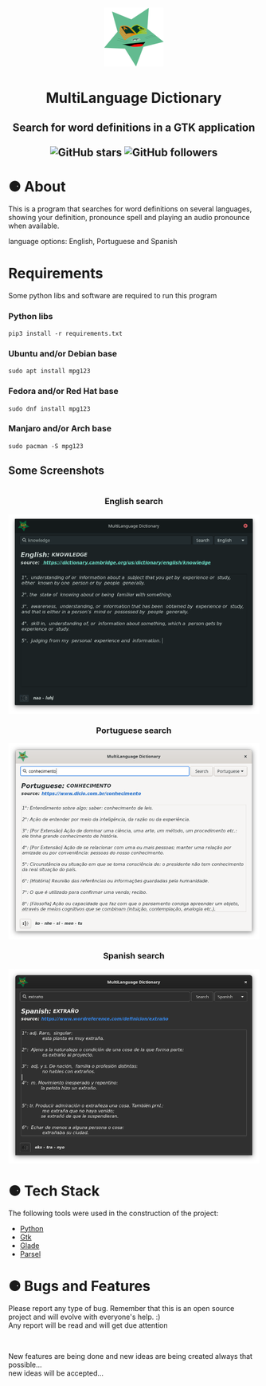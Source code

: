 <h1 align="center">
  <img alt="icon" src="./media/window_icon_120-118.png">
</h1>
<h1 align="center">MultiLanguage Dictionary</h1>
<h2 align="center" >
Search for word definitions in a GTK application <br><br>
    <img alt="GitHub stars" src="https://img.shields.io/github/stars/PabloEmidio/MultiLanguage-Dictionay?style=social">
    <img alt="GitHub followers" src="https://img.shields.io/github/followers/PabloEmidio?label=Follow%20me&style=social">
</h2>


# ⚈ About
This is a program that searches for word definitions on several languages, showing your definition, pronounce spell and playing an audio pronounce when available. 

language options: English, Portuguese and Spanish

# Requirements

Some python libs and software are required to run this program

### Python libs

```
pip3 install -r requirements.txt
```

### Ubuntu and/or Debian base
```
sudo apt install mpg123
```

### Fedora and/or Red Hat base
```
sudo dnf install mpg123
```

### Manjaro and/or Arch base
```
sudo pacman -S mpg123 
```



## Some Screenshots
<h1 align="center">
  <h3 align="center">English search</h3>
  <img align="center" src=".images/search_english.png"><br>
  <h3 align="center">Portuguese search</h3>
  <img align="center" src=".images/search_portuguese.png"><br>
  <h3 align="center">Spanish search</h3>
  <img align="center" src=".images/search_spanish.png" ><br>
</h1>



# ⚈ Tech Stack

The following tools were used in the construction of the project:

- [Python](https://www.python.org/)
- [Gtk](https://www.gtk.org/)
- [Glade](https://glade.gnome.org/)
- [Parsel](https://pypi.org/project/parsel/)

<h1>⚈ Bugs and Features</h1>
<p>
Please report any type of bug. Remember that this is an open source project and will evolve with everyone's help. :)<br>
Any report will be read and will get due attention
</p><br>
<p>
New features are being done and new ideas are being created always that possible...<br>
new ideas will be accepted...
</p>
